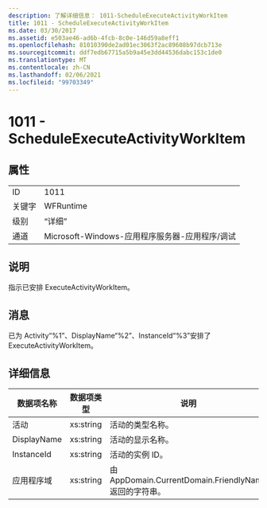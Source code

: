 ```yaml
---
description: 了解详细信息： 1011-ScheduleExecuteActivityWorkItem
title: 1011 - ScheduleExecuteActivityWorkItem
ms.date: 03/30/2017
ms.assetid: e503ae46-ad6b-4fcb-8c0e-146d59a8eff1
ms.openlocfilehash: 81010390de2ad01ec3063f2ac89608b97dcb713e
ms.sourcegitcommit: ddf7edb67715a5b9a45e3dd44536dabc153c1de0
ms.translationtype: MT
ms.contentlocale: zh-CN
ms.lasthandoff: 02/06/2021
ms.locfileid: "99703349"
---
```

# <a name="1011---scheduleexecuteactivityworkitem"></a>1011 - ScheduleExecuteActivityWorkItem

## <a name="properties"></a>属性  
  
|||  
|-|-|  
|ID|1011|  
|关键字|WFRuntime|  
|级别|“详细”|  
|通道|Microsoft-Windows-应用程序服务器-应用程序/调试|  
  
## <a name="description"></a>说明  

 指示已安排 ExecuteActivityWorkItem。  
  
## <a name="message"></a>消息  

 已为 Activity“%1”、DisplayName“%2”、InstanceId“%3”安排了 ExecuteActivityWorkItem。  
  
## <a name="details"></a>详细信息  
  
|数据项名称|数据项类型|说明|  
|--------------------|--------------------|-----------------|  
|活动|xs:string|活动的类型名称。|  
|DisplayName|xs:string|活动的显示名称。|  
|InstanceId|xs:string|活动的实例 ID。|  
|应用程序域|xs:string|由 AppDomain.CurrentDomain.FriendlyName 返回的字符串。|

